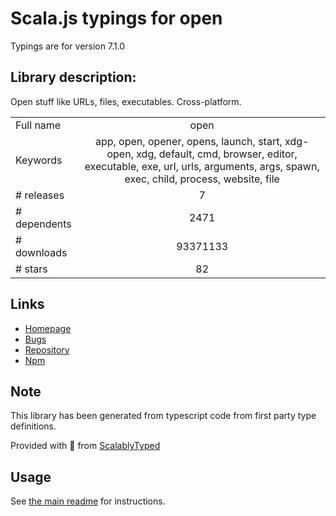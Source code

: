 
# Scala.js typings for open

Typings are for version 7.1.0

## Library description:
Open stuff like URLs, files, executables. Cross-platform.

|                    |                 |
| ------------------ | :-------------: |
| Full name          | open |
| Keywords           | app, open, opener, opens, launch, start, xdg-open, xdg, default, cmd, browser, editor, executable, exe, url, urls, arguments, args, spawn, exec, child, process, website, file |
| # releases         | 7 |
| # dependents       | 2471 |
| # downloads        | 93371133 |
| # stars            | 82 |

## Links
- [Homepage](https://github.com/sindresorhus/open#readme)
- [Bugs](https://github.com/sindresorhus/open/issues)
- [Repository](https://github.com/sindresorhus/open)
- [Npm](https://www.npmjs.com/package/open)
    


## Note
This library has been generated from typescript code from first party type definitions.

Provided with :purple_heart: from [ScalablyTyped](https://github.com/oyvindberg/ScalablyTyped)

## Usage
See [the main readme](../../readme.md) for instructions.


